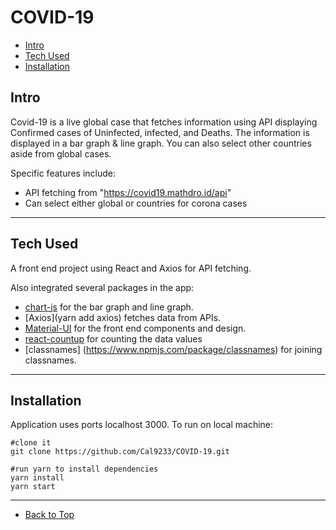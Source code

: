 # COVID-19

- [Intro](#intro)
- [Tech Used](#tech-used)
- [Installation](#installation)

## Intro

Covid-19 is a live global case that fetches information using API displaying Confirmed cases of Uninfected, infected, and Deaths. The information is displayed in a bar graph & line graph. You can also select other countries aside from global cases.

Specific features include:

- API fetching from "https://covid19.mathdro.id/api"
- Can select either global or countries for corona cases
<hr/>

## Tech Used

A front end project using React and Axios for API fetching.

Also integrated several packages in the app:

- [chart-js](https://www.chartjs.org/docs/latest/getting-started/installation.html) for the bar graph and line graph.
- [Axios](yarn add axios) fetches data from APIs.
- [Material-UI](https://material-ui.com/) for the front end components and design.
- [react-countup](https://www.npmjs.com/package/react-countup) for counting the data values
- [classnames] (https://www.npmjs.com/package/classnames) for joining classnames.

<hr/>

## Installation

Application uses ports localhost 3000. To run on local machine:

    #clone it
    git clone https://github.com/Cal9233/COVID-19.git

    #run yarn to install dependencies
    yarn install
    yarn start

<hr/>

- [Back to Top](#COVID-19)

